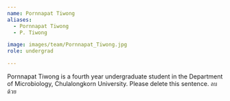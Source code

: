```yaml
---
name: Pornnapat Tiwong
aliases:
  - Pornnapat Tiwong
  - P. Tiwong

image: images/team/Pornnapat_Tiwong.jpg
role: undergrad

---
```


Pornnapat Tiwong is a fourth year undergraduate student in the Department of Microbiology, Chulalongkorn University. Please delete this sentence. ลบด้วย 
